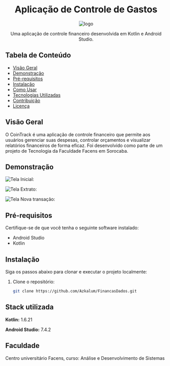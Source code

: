 <h1 align="center"> Aplicação de Controle de Gastos </h1>

<div align="center">
   
![logo](https://github.com/Azkalum/FinancasDados/assets/98130954/ad7b6c91-933c-43bc-8d76-fd4f82b8ccca)

Uma aplicação de controle financeiro desenvolvida em Kotlin e Android Studio.

</div>

## Tabela de Conteúdo

- [Visão Geral](#visão-geral)
- [Demonstração](#demonstração)
- [Pré-requisitos](#pré-requisitos)
- [Instalação](#instalação)
- [Como Usar](#como-usar)
- [Tecnologias Utilizadas](#tecnologias-utilizadas)
- [Contribuição](#contribuição)
- [Licença](#licença)

## Visão Geral

O CoinTrack é uma aplicação de controle financeiro que permite aos usuários gerenciar suas despesas, controlar orçamentos e visualizar relatórios financeiros de forma eficaz. Foi desenvolvido como parte de um projeto de Tecnologia da Faculdade Facens em Sorocaba.

## Demonstração

![Tela Inicial:](https://github.com/Azkalum/FinancasDados/assets/98130954/998c9714-d186-47a2-9d3a-17aabcede04d)

![Tela Extrato:](https://github.com/Azkalum/FinancasDados/assets/98130954/0d0ba2c6-8dca-43d7-b85e-d17709678a02)

![Tela Nova transação:](https://github.com/Azkalum/FinancasDados/assets/98130954/f86276eb-e7b1-4d00-b2fb-83511daa7e8a)

## Pré-requisitos

Certifique-se de que você tenha o seguinte software instalado:

- Android Studio
- Kotlin

## Instalação

Siga os passos abaixo para clonar e executar o projeto localmente:

1. Clone o repositório:

   ```sh
   git clone https://github.com/Azkalum/FinancasDados.git
## Stack utilizada

**Kotlin:** 1.6.21

**Android Studio:** 7.4.2


## Faculdade

Centro universitário Facens, curso: Análise e Desenvolvimento de Sistemas
